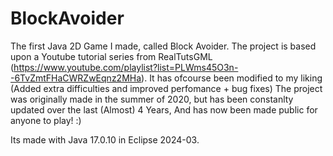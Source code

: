# BlockAvoider
The first Java 2D Game I made, called Block Avoider.
The project is based upon a Youtube tutorial series from RealTutsGML (https://www.youtube.com/playlist?list=PLWms45O3n--6TvZmtFHaCWRZwEqnz2MHa).
It has ofcourse been modified to my liking (Added extra difficulties and improved perfomance + bug fixes)
The project was originally made in the summer of 2020, but has been constanlty updated over the last (Almost) 4 Years, And has now been made public for anyone to play! :)

Its made with Java 17.0.10 in Eclipse 2024-03.
